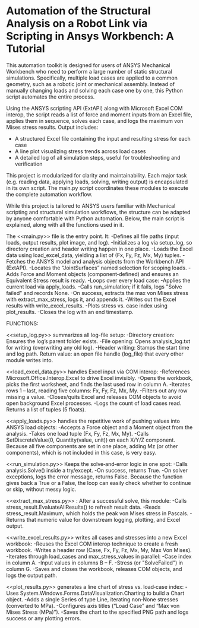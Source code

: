 <h1> Automation of the Structural Analysis on a Robot Link via Scripting in Ansys Workbench: A Tutorial </h1>

<p> This automation toolkit is designed for users of ANSYS Mechanical Workbench who need to perform a large number of static structural simulations. 
Specifically, multiple load cases are applied to a common geometry, such as a robotic joint or mechanical assembly. 
Instead of manually changing loads and solving each case one by one, this Python script automates the entire process. </p>

<p> Using the ANSYS scripting API (ExtAPI) along with Microsoft Excel COM interop, the script reads a list of force and moment inputs from an Excel file,
applies them in sequence, solves each case, and logs the maximum von Mises stress results.
Output includes: 
<ul>
	<li>A structured Excel file containing the input and resulting stress for each case</li>
	<li>A line plot visualizing stress trends across load cases</li>
	<li>A detailed log of all simulation steps, useful for troubleshooting and verification</li>
</ul>
</p>

This project is modularized for clarity and maintainability. Each major task (e.g. reading data, applying loads, solving, writing output) is encapsulated in its own script.
The main.py script coordinates these modules to execute the complete automation workflow.

While this project is tailored to ANSYS users familiar with Mechanical scripting and structural simulation workflows, the structure can be adapted by anyone comfortable with Python automation.
Below, the main script is explained, along with all the functions used in it.



The <<main.py>> file is the entry point. It:
	-Defines all file paths (input loads, output results, plot image, and log).
	-Initializes a log via setup_log, so directory creation and header writing happen in one place.
	-Loads the Excel data using load_excel_data, yielding a list of (Fx, Fy, Fz, Mx, My) tuples.
	-Fetches the ANSYS model and analysis objects from the Workbench API (ExtAPI).
	-Locates the “JointSurfaces” named selection for scoping loads.
	-Adds Force and Moment objects (component‐defined) and ensures an Equivalent Stress result is ready.
	-Loops over every load case:
	-Applies the current load via apply_loads.
	-Calls run_simulation; if it fails, logs "Solve failed" and records None.
	-On success, extracts the max von Mises stress with extract_max_stress, logs it, and appends it.
	-Writes out the Excel results with write_excel_results.
	-Plots stress vs. case index using plot_results.
	-Closes the log with an end timestamp.

FUNCTIONS:

<<setup_log.py>> summarizes all log-file setup:
	-Directory creation: Ensures the log’s parent folder exists.
	-File opening: Opens analysis_log.txt for writing (overwriting any old log).
	-Header writing: Stamps the start time and log path.
	Return value: an open file handle (log_file) that every other module writes into.

<<load_excel_data.py>> handles Excel input via COM interop:
	-References Microsoft.Office.Interop.Excel to drive Excel invisibly.
	-Opens the workbook, picks the first worksheet, and finds the last used row in column A.
	-Iterates rows 1 – last, reading five columns: Fx, Fy, Fz, Mx, My.
	-Filters out any row missing a value.
	-Closes/quits Excel and releases COM objects to avoid open background Excel processes.
	-Logs the count of load cases read.
	Returns a list of tuples (5 floats).

<<apply_loads.py>> handles the repetitive work of pushing values into ANSYS load objects:
	-Accepts a Force object and a Moment object from the analysis.
	-Takes one load tuple (Fx, Fy, Fz, Mx, My).
	-Calls SetDiscreteValue(0, Quantity(value, unit)) on each X/Y/Z component.
	Because all five components are set in one place, adding Mz (or other components), which is not included in this case, is very easy.

<<run_simulation.py>> Keeps the solve‐and‐error logic in one spot:
	-Calls analysis.Solve() inside a try/except.
	-On success, returns True.
	-On solver exceptions, logs the error message, returns False.
	Because the function gives back a True or a False, the loop can easily check whether to continue or skip, without messy logic.


<<extract_max_stress.py>> : After a successful solve, this module:
	-Calls stress_result.EvaluateAllResults() to refresh result data.
	-Reads stress_result.Maximum, which holds the peak von Mises stress in Pascals.
	-Returns that numeric value for downstream logging, plotting, and Excel output.

<<write_excel_results.py>> writes all cases and stresses into a new Excel workbook:
	-Reuses the Excel COM interop technique to create a fresh workbook.
	-Writes a header row (Case, Fx, Fy, Fz, Mx, My, Max Von Mises).
	-Iterates through load_cases and max_stress_values in parallel:
		-Case index in column A.
		-Input values in columns B – F.
		-Stress (or "SolveFailed") in column G.
	-Saves and closes the workbook, releases COM objects, and logs the output path.

<<plot_results.py>> generates a line chart of stress vs. load‐case index:
	-Uses System.Windows.Forms.DataVisualization.Charting to build a Chart object.
	-Adds a single Series of type Line, iterating non‐None stresses (converted to MPa).
	-Configures axis titles (“Load Case” and “Max von Mises Stress (MPa)”).
	-Saves the chart to the specified PNG path and logs success or any plotting errors.

